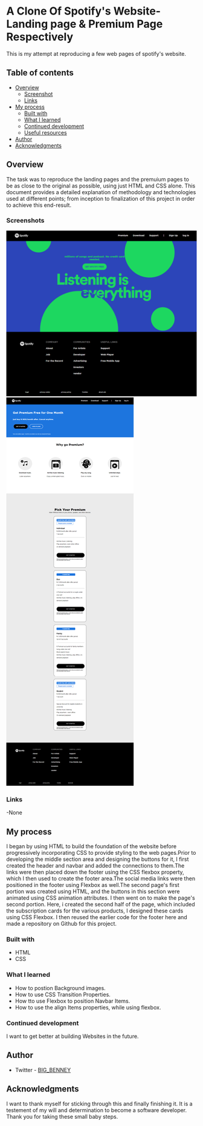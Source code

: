 # A Clone Of Spotify's Website- Landing page & Premium Page Respectively

This is my attempt at reproducing a few web pages of spotify's website. 

## Table of contents

- [Overview](#overview)
  - [Screenshot](#screenshot)
  - [Links](#links)
- [My process](#my-process)
  - [Built with](#built-with)
  - [What I learned](#what-i-learned)
  - [Continued development](#continued-development)
  - [Useful resources](#useful-resources)
- [Author](#author)
- [Acknowledgments](#acknowledgments)


## Overview

The task was to reproduce the landing pages and the premuium pages to be as close to the original as possible, using just HTML and CSS alone. This document provides a detailed explanation of methodology and technologies used at different points; from inception to finalization of this project in order to achieve this end-result.

### Screenshots

![Screenshot 1](./images/Screenshot-1.png)
![Screenshot 2](./images/Screenshot-2.png)


### Links

-None

## My process

I began by using HTML to build the foundation of the website before progressively incorporating CSS to provide styling to the web pages.Prior to developing the middle section area and designing the buttons for it, I first created the header and navbar and added the connections to them.The links were then placed down the footer using the CSS flexbox property, which I then used to create the footer area.The social media links were then positioned in the footer using Flexbox as well.The second page's first portion was created using HTML, and the buttons in this section were animated using CSS animation attributes.
I then went on to make the page's second portion. Here, i created the second half of the page, which included the subscription cards for the various products, I designed these cards using CSS Flexbox. I then reused the earlier code for the footer here and made a repository on Github for this project.   


### Built with

- HTML
- CSS

### What I learned

- How to postion Background images.
- How to use CSS Transition Properties.
- How tto use Flexbox to position Navbar Items.
- How to use the align Items properties, while using flexbox.


### Continued development
 I want to get better at building Websites in the future.


## Author
- Twitter - [BIG_BENNEY](https://www.twitter.com/BIG_BENNEY)

## Acknowledgments

I want to thank myself for sticking through this and finally finishing it. It is a testement of my will and determination to become a software developer. Thank you for taking these small baby steps.
